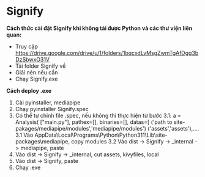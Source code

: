 # Signify
**Cách thức cài đặt Signify khi không tải được Python và các thư viện liên quan:**
- Truy cập https://drive.google.com/drive/u/1/folders/1bqcxdLvMsgZwmTgAfDgg3bDzSbwxO31V
- Tải folder Signify về
- Giải nén nếu cần
- Chạy Signify.exe

**Cách deploy .exe**
1. Cài pyinstaller, mediapipe
2. Chạy pyinstaller Signify.spec
3. Có thể tự chỉnh file .spec, nếu không thì thực hiện từ bước 3.1:
    a = Analysis(
    ["main.py"],
    pathex=[],
    binaries=[],
    datas=[
        ('path to site-pakages/mediapipe/modules','mediapipe/modules')
        ('assets','assets'),....
3.1 Vào AppData\Local\Programs\Python\Python311\Lib\site-packages\mediapipe, copy modules
3.2 Vào dist -> Signify -> _internal -> mediapipe, paste
4. Vào dist -> Signify -> _internal, cut assets, kivyfiles, local
5. Vào dist -> Signify, paste
6. Chạy .exe

